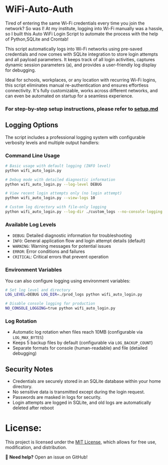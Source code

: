 # **WiFi-Auto-Auth**
Tired of entering the same Wi-Fi credentials every time you join the network? So was I! At my institute, logging into Wi-Fi manually was a hassle, so I built this Auto WiFi Login Script to automate the process with the help of Python,SQLite and Crontab!

This script automatically logs into Wi-Fi networks using pre-saved credentials and now comes with SQLite integration to store login attempts and all payload parameters. It keeps track of all login activities, captures dynamic session parameters (a), and provides a user-friendly log display for debugging.

Ideal for schools, workplaces, or any location with recurring Wi-Fi logins, this script eliminates manual re-authentication and ensures effortless connectivity. It's fully customizable, works across different networks, and can even be automated on startup for a seamless experience.

### **For step-by-step setup instructions, please refer to [setup.md](https://github.com/01bps/WiFi-Auto-Auth/blob/main/setup.md)**

## **Logging Options**

The script includes a professional logging system with configurable verbosity levels and multiple output handlers:

### **Command Line Usage**

```bash
# Basic usage with default logging (INFO level)
python wifi_auto_login.py

# Debug mode with detailed diagnostic information
python wifi_auto_login.py --log-level DEBUG

# View recent login attempts only (no login attempt)
python wifi_auto_login.py --view-logs 10

# Custom log directory with file-only logging
python wifi_auto_login.py --log-dir ./custom_logs --no-console-logging --log-level INFO
```

### **Available Log Levels**
- `DEBUG`: Detailed diagnostic information for troubleshooting
- `INFO`: General application flow and login attempt details (default)
- `WARNING`: Warning messages for potential issues
- `ERROR`: Error conditions and failures
- `CRITICAL`: Critical errors that prevent operation

### **Environment Variables**
You can also configure logging using environment variables:
```bash
# Set log level and directory
LOG_LEVEL=DEBUG LOG_DIR=./prod_logs python wifi_auto_login.py

# Disable console logging for production
NO_CONSOLE_LOGGING=true python wifi_auto_login.py
```

### **Log Rotation**
- Automatic log rotation when files reach 10MB (configurable via `LOG_MAX_BYTES`)
- Keeps 5 backup files by default (configurable via `LOG_BACKUP_COUNT`)
- Separate formats for console (human-readable) and file (detailed debugging)

## **Security Notes**
- Credentials are securely stored in an SQLite database within your home directory.
- No sensitive data is transmitted except during the login request.
- Passwords are masked in logs for security.
- Login attempts are logged in SQLite, and old logs are automatically deleted after reboot


# **License:**
   This project is licensed under the [MIT License](LICENSE), which allows for free use, modification, and distribution.

🔧 **Need help?** Open an issue on GitHub!

